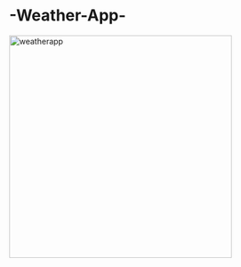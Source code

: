 # -Weather-App-
<img width="400" alt="weatherapp" src="https://user-images.githubusercontent.com/105824474/205871637-99fb4f29-db1d-4a9f-bdaf-b91ffd2e81eb.png">
